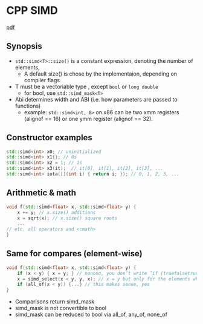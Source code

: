 # CPP SIMD

[pdf](https://github.com/CppCon/CppCon2023/blob/main/Presentations/stdsimd_how_to_express_inherent_parallelism_efficiently_via_data_parallel_types.pdf)

## Synopsis

- `std::simd<T>::size()`  is a constant expression, denoting the number of elements,
    - A default size() is chose by the implementaion, depending on compiler flags
- T must be a vectoriable type  , except `bool` or `long double`
    - for bool, use `std::simd_mask<T>`
- Abi determines width and ABI (i.e.  how parameters are passed to functions)
    - example: `std::simd<int, 8>` on x86 can be two xmm registers (alignof == 16) or one ymm register (alignof == 32).


## Constructor examples

```cpp
std::simd<int> x0; // uninitialized
std::simd<int> x1{}; // 0s
std::simd<int> x2 = 1; // 1s
std::simd<int> x3(it);  // it[0], it[1], it[2], it[3], ...
std::simd<int> iota([](int i) { return i; }); // 0, 1, 2, 3, ...
```


## Arithmetic & math

```cpp
void f(std::simd<float> x, std::simd<float> y) {
    x += y; // x.size() additions
    x = sqrt(x); // x.size() square roots
    ...
// etc. all operators and <cmath>
}
```

## Same for compares (element-wise)

```cpp
void f(std::simd<float> x, std::simd<float> y) {
    if (x < y) { x = y; } // nonono, you don’t write ’if (truefalsetruetrue)’ either
    x = simd_select(x < y, y, x); // x = y but only for the elements where x < y
    if (all_of(x < y)) {...} // this makes sense, yes
}
```

- Comparisons return simd_mask
- simd_mask is not convertible to bool
- simd_mask can be reduced to bool via all_of, any_of, none_of



